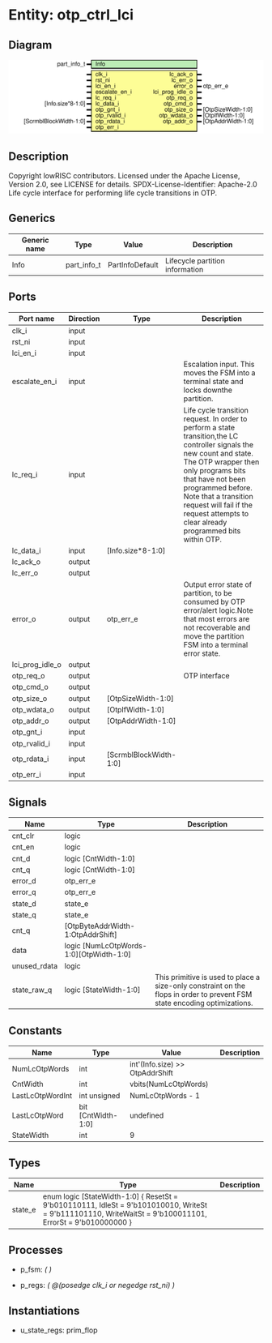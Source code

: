 # Entity: otp_ctrl_lci
## Diagram
![Diagram](otp_ctrl_lci.svg "Diagram")
## Description
Copyright lowRISC contributors.
 Licensed under the Apache License, Version 2.0, see LICENSE for details.
 SPDX-License-Identifier: Apache-2.0
 Life cycle interface for performing life cycle transitions in OTP.
 
## Generics
| Generic name | Type        | Value           | Description                      |
| ------------ | ----------- | --------------- | -------------------------------- |
| Info         | part_info_t | PartInfoDefault | Lifecycle partition information  |
## Ports
| Port name       | Direction | Type                   | Description                                                                                                                                                                                                                                                                                                           |
| --------------- | --------- | ---------------------- | --------------------------------------------------------------------------------------------------------------------------------------------------------------------------------------------------------------------------------------------------------------------------------------------------------------------- |
| clk_i           | input     |                        |                                                                                                                                                                                                                                                                                                                       |
| rst_ni          | input     |                        |                                                                                                                                                                                                                                                                                                                       |
| lci_en_i        | input     |                        |                                                                                                                                                                                                                                                                                                                       |
| escalate_en_i   | input     |                        | Escalation input. This moves the FSM into a terminal state and locks downthe partition.                                                                                                                                                                                                                               |
| lc_req_i        | input     |                        | Life cycle transition request. In order to perform a state transition,the LC controller signals the new count and state. The OTP wrapper then only programs bits that have not been programmed before. Note that a transition request will fail if the request attempts to clear already programmed bits within OTP.  |
| lc_data_i       | input     | [Info.size*8-1:0]      |                                                                                                                                                                                                                                                                                                                       |
| lc_ack_o        | output    |                        |                                                                                                                                                                                                                                                                                                                       |
| lc_err_o        | output    |                        |                                                                                                                                                                                                                                                                                                                       |
| error_o         | output    | otp_err_e              | Output error state of partition, to be consumed by OTP error/alert logic.Note that most errors are not recoverable and move the partition FSM into a terminal error state.                                                                                                                                            |
| lci_prog_idle_o | output    |                        |                                                                                                                                                                                                                                                                                                                       |
| otp_req_o       | output    |                        | OTP interface                                                                                                                                                                                                                                                                                                         |
| otp_cmd_o       | output    |                        |                                                                                                                                                                                                                                                                                                                       |
| otp_size_o      | output    | [OtpSizeWidth-1:0]     |                                                                                                                                                                                                                                                                                                                       |
| otp_wdata_o     | output    | [OtpIfWidth-1:0]       |                                                                                                                                                                                                                                                                                                                       |
| otp_addr_o      | output    | [OtpAddrWidth-1:0]     |                                                                                                                                                                                                                                                                                                                       |
| otp_gnt_i       | input     |                        |                                                                                                                                                                                                                                                                                                                       |
| otp_rvalid_i    | input     |                        |                                                                                                                                                                                                                                                                                                                       |
| otp_rdata_i     | input     | [ScrmblBlockWidth-1:0] |                                                                                                                                                                                                                                                                                                                       |
| otp_err_i       | input     |                        |                                                                                                                                                                                                                                                                                                                       |
## Signals
| Name         | Type                                    | Description                                                                                                                |
| ------------ | --------------------------------------- | -------------------------------------------------------------------------------------------------------------------------- |
| cnt_clr      | logic                                   |                                                                                                                            |
| cnt_en       | logic                                   |                                                                                                                            |
| cnt_d        | logic [CntWidth-1:0]                    |                                                                                                                            |
| cnt_q        | logic [CntWidth-1:0]                    |                                                                                                                            |
| error_d      | otp_err_e                               |                                                                                                                            |
| error_q      | otp_err_e                               |                                                                                                                            |
| state_d      | state_e                                 |                                                                                                                            |
| state_q      | state_e                                 |                                                                                                                            |
| cnt_q        | [OtpByteAddrWidth-1:OtpAddrShift]       |                                                                                                                            |
| data         | logic [NumLcOtpWords-1:0][OtpWidth-1:0] |                                                                                                                            |
| unused_rdata | logic                                   |                                                                                                                            |
| state_raw_q  | logic [StateWidth-1:0]                  | This primitive is used to place a size-only constraint on the flops in order to prevent FSM state encoding optimizations.  |
## Constants
| Name             | Type               | Value                           | Description |
| ---------------- | ------------------ | ------------------------------- | ----------- |
| NumLcOtpWords    | int                | int'(Info.size) >> OtpAddrShift |             |
| CntWidth         | int                | vbits(NumLcOtpWords)            |             |
| LastLcOtpWordInt | int unsigned       | NumLcOtpWords - 1               |             |
| LastLcOtpWord    | bit [CntWidth-1:0] | undefined                       |             |
| StateWidth       | int                | 9                               |             |
## Types
| Name    | Type                                                                                                                                                                                             | Description |
| ------- | ------------------------------------------------------------------------------------------------------------------------------------------------------------------------------------------------ | ----------- |
| state_e | enum logic [StateWidth-1:0] {     ResetSt     = 9'b010110111,     IdleSt      = 9'b101010010,     WriteSt     = 9'b111101110,     WriteWaitSt = 9'b100011101,     ErrorSt     = 9'b010000000   } |             |
## Processes
- p_fsm: _(  )_

- p_regs: _( @(posedge clk_i or negedge rst_ni) )_

## Instantiations
- u_state_regs: prim_flop
